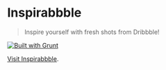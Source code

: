 Inspirabbble
============

> Inspire yourself with fresh shots from Dribbble!

[![Built with Grunt](https://cdn.gruntjs.com/builtwith.png)](http://gruntjs.com/)

[Visit Inspirabbble](http://rmariuzzo.github.io/inspirabbble/).
